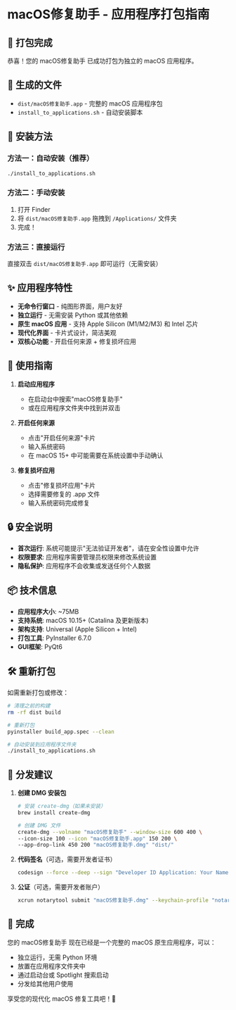 # macOS修复助手 - 应用程序打包指南

## 🎉 打包完成

恭喜！您的 macOS修复助手 已成功打包为独立的 macOS 应用程序。

## 📁 生成的文件

- `dist/macOS修复助手.app` - 完整的 macOS 应用程序包
- `install_to_applications.sh` - 自动安装脚本

## 🚀 安装方法

### 方法一：自动安装（推荐）
```bash
./install_to_applications.sh
```

### 方法二：手动安装
1. 打开 Finder
2. 将 `dist/macOS修复助手.app` 拖拽到 `/Applications/` 文件夹
3. 完成！

### 方法三：直接运行
直接双击 `dist/macOS修复助手.app` 即可运行（无需安装）

## ✨ 应用程序特性

- **无命令行窗口** - 纯图形界面，用户友好
- **独立运行** - 无需安装 Python 或其他依赖
- **原生 macOS 应用** - 支持 Apple Silicon (M1/M2/M3) 和 Intel 芯片
- **现代化界面** - 卡片式设计，简洁美观
- **双核心功能** - 开启任何来源 + 修复损坏应用

## 📱 使用指南

1. **启动应用程序**
   - 在启动台中搜索"macOS修复助手"
   - 或在应用程序文件夹中找到并双击

2. **开启任何来源**
   - 点击"开启任何来源"卡片
   - 输入系统密码
   - 在 macOS 15+ 中可能需要在系统设置中手动确认

3. **修复损坏应用**
   - 点击"修复损坏应用"卡片
   - 选择需要修复的 .app 文件
   - 输入系统密码完成修复

## 🔒 安全说明

- **首次运行**: 系统可能提示"无法验证开发者"，请在安全性设置中允许
- **权限要求**: 应用程序需要管理员权限来修改系统设置
- **隐私保护**: 应用程序不会收集或发送任何个人数据

## 📦 技术信息

- **应用程序大小**: ~75MB
- **支持系统**: macOS 10.15+ (Catalina 及更新版本)
- **架构支持**: Universal (Apple Silicon + Intel)
- **打包工具**: PyInstaller 6.7.0
- **GUI框架**: PyQt6

## 🛠 重新打包

如需重新打包或修改：

```bash
# 清理之前的构建
rm -rf dist build

# 重新打包
pyinstaller build_app.spec --clean

# 自动安装到应用程序文件夹
./install_to_applications.sh
```

## 🎯 分发建议

1. **创建 DMG 安装包**
   ```bash
   # 安装 create-dmg（如果未安装）
   brew install create-dmg
   
   # 创建 DMG 文件
   create-dmg --volname "macOS修复助手" --window-size 600 400 \
   --icon-size 100 --icon "macOS修复助手.app" 150 200 \
   --app-drop-link 450 200 "macOS修复助手.dmg" "dist/"
   ```

2. **代码签名**（可选，需要开发者证书）
   ```bash
   codesign --force --deep --sign "Developer ID Application: Your Name" "dist/macOS修复助手.app"
   ```

3. **公证**（可选，需要开发者账户）
   ```bash
   xcrun notarytool submit "macOS修复助手.dmg" --keychain-profile "notarytool-profile"
   ```

## 🎉 完成

您的 macOS修复助手 现在已经是一个完整的 macOS 原生应用程序，可以：
- 独立运行，无需 Python 环境
- 放置在应用程序文件夹中
- 通过启动台或 Spotlight 搜索启动
- 分发给其他用户使用

享受您的现代化 macOS 修复工具吧！🚀
